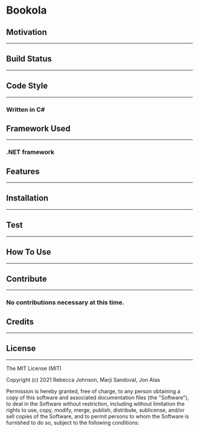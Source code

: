 ﻿# Bookola #

## Motivation ##
---


## Build Status ##  
---


## Code Style ##  
---
### Written in C# ###

## Framework Used ##  
---
### .NET framework ###  


## Features ##  
---
 

## Installation ## 
---


## Test ## 
---


## How To Use
---


## Contribute
---
### No contributions necessary at this time.

## Credits
---


## License
---
The MIT License (MIT)

Copyright (c) 2021 Rebecca Johnson, Marji Sandoval, Jon Alas

Permission is hereby granted, free of charge, to any person obtaining a copy of this software and associated documentation files (the "Software"), to deal in the Software without restriction, including without limitation the rights to use, copy, modify, merge, publish, distribute, sublicense, and/or sell copies of the Software, and to permit persons to whom the Software is furnished to do so, subject to the following conditions:
